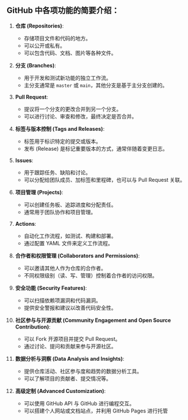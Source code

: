 ## GitHub 中各项功能的简要介绍：

1. **仓库 (Repositories)**:
   - 存储项目文件和代码的地方。
   - 可以公开或私有。
   - 可以包含代码、文档、图片等各种文件。

2. **分支 (Branches)**:
   - 用于开发和测试新功能的独立工作流。
   - 主分支通常是 `master` 或 `main`，其他分支是基于主分支创建的。

3. **Pull Request**:
   - 提议将一个分支的更改合并到另一个分支。
   - 可以进行讨论、审查和修改，最终决定是否合并。

4. **标签与版本控制 (Tags and Releases)**:
   - 标签用于标识特定的提交或版本。
   - 发布 (Release) 是标记重要版本的方式，通常伴随着变更日志。

5. **Issues**:
   - 用于跟踪任务、缺陷和讨论。
   - 可以分配给团队成员、加标签和里程碑，也可以与 Pull Request 关联。

6. **项目管理 (Projects)**:
   - 可以创建任务板、追踪进度和分配责任。
   - 通常用于团队协作和项目管理。

7. **Actions**:
   - 自动化工作流程，如测试、构建和部署。
   - 通过配置 YAML 文件来定义工作流程。

8. **合作者和权限管理 (Collaborators and Permissions)**:
   - 可以邀请其他人作为仓库的合作者。
   - 不同权限级别（读、写、管理）控制着合作者的访问权限。

9. **安全功能 (Security Features)**:
   - 可以扫描依赖项漏洞和代码漏洞。
   - 提供安全警报和建议以改善代码安全性。

10. **社区参与与开源贡献 (Community Engagement and Open Source Contribution)**:
    - 可以 Fork 开源项目并提交 Pull Request。
    - 通过讨论、提问和贡献来参与开源社区。

11. **数据分析与洞察 (Data Analysis and Insights)**:
    - 提供仓库活动、社区参与度和趋势的数据分析工具。
    - 可以了解项目的贡献者、提交情况等。

12. **高级定制 (Advanced Customization)**:
    - 可以使用 GitHub API 与 GitHub 进行编程交互。
    - 可以搭建个人网站或文档站点，并利用 GitHub Pages 进行托管